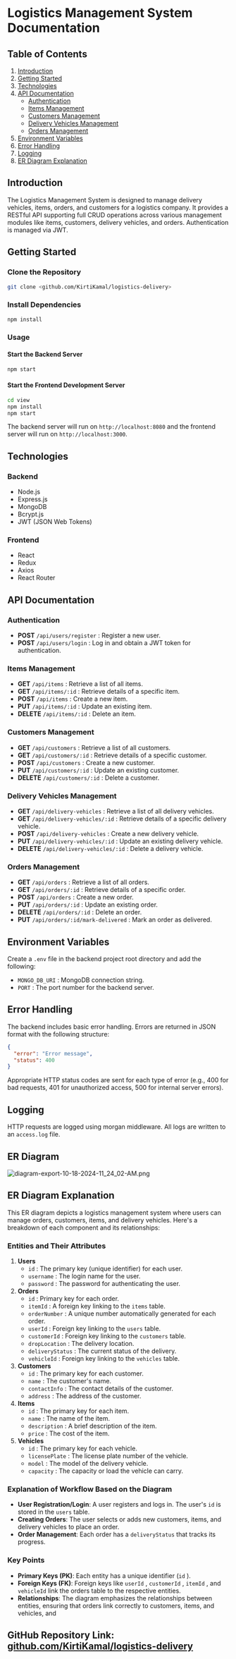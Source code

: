 # Logistics Management System Documentation

## Table of Contents
1. [﻿Introduction](https://#introduction) 
2. [﻿Getting Started](https://#getting-started) 
3. [﻿Technologies](https://#technologies) 
4. [﻿API Documentation](https://#api-documentation) 
    - [﻿Authentication](https://#authentication) 
    - [﻿Items Management](https://#items-management) 
    - [﻿Customers Management](https://#customers-management) 
    - [﻿Delivery Vehicles Management](https://#delivery-vehicles-management) 
    - [﻿Orders Management](https://#orders-management) 
5. [﻿Environment Variables](https://#environment-variables) 
6. [﻿Error Handling](https://#error-handling) 
7. [﻿Logging](https://#logging) 
8. [﻿ER Diagram Explanation](https://#er-diagram-explanation) 
## Introduction
The Logistics Management System is designed to manage delivery vehicles, items, orders, and customers for a logistics company. It provides a RESTful API supporting full CRUD operations across various management modules like items, customers, delivery vehicles, and orders. Authentication is managed via JWT.

## Getting Started
### Clone the Repository
```bash
git clone <﻿github.com/KirtiKamal/logistics-delivery>
```
### Install Dependencies
```bash
npm install
```
### Usage
#### Start the Backend Server
```bash
npm start
```
#### Start the Frontend Development Server
```bash
cd view
npm install
npm start
```
The backend server will run on `http://localhost:8080` and the frontend server will run on `http://localhost:3000`.

## Technologies
### Backend
- Node.js
- Express.js
- MongoDB
- Bcrypt.js
- JWT (JSON Web Tokens)
### Frontend
- React
- Redux
- Axios
- React Router
## API Documentation
### Authentication
- **POST** `/api/users/register` : Register a new user.
- **POST** `/api/users/login` : Log in and obtain a JWT token for authentication.
### Items Management
- **GET** `/api/items` : Retrieve a list of all items.
- **GET** `/api/items/:id` : Retrieve details of a specific item.
- **POST** `/api/items` : Create a new item.
- **PUT** `/api/items/:id` : Update an existing item.
- **DELETE** `/api/items/:id` : Delete an item.
### Customers Management
- **GET** `/api/customers` : Retrieve a list of all customers.
- **GET** `/api/customers/:id` : Retrieve details of a specific customer.
- **POST** `/api/customers` : Create a new customer.
- **PUT** `/api/customers/:id` : Update an existing customer.
- **DELETE** `/api/customers/:id` : Delete a customer.
### Delivery Vehicles Management
- **GET** `/api/delivery-vehicles` : Retrieve a list of all delivery vehicles.
- **GET** `/api/delivery-vehicles/:id` : Retrieve details of a specific delivery vehicle.
- **POST** `/api/delivery-vehicles` : Create a new delivery vehicle.
- **PUT** `/api/delivery-vehicles/:id` : Update an existing delivery vehicle.
- **DELETE** `/api/delivery-vehicles/:id` : Delete a delivery vehicle.
### Orders Management
- **GET** `/api/orders` : Retrieve a list of all orders.
- **GET** `/api/orders/:id` : Retrieve details of a specific order.
- **POST** `/api/orders` : Create a new order.
- **PUT** `/api/orders/:id` : Update an existing order.
- **DELETE** `/api/orders/:id` : Delete an order.
- **PUT** `/api/orders/:id/mark-delivered` : Mark an order as delivered.
## Environment Variables
Create a `.env` file in the backend project root directory and add the following:

- `MONGO_DB_URI` : MongoDB connection string.
- `PORT` : The port number for the backend server.
## Error Handling
The backend includes basic error handling. Errors are returned in JSON format with the following structure:

```json
{
  "error": "Error message",
  "status": 400
}
```
Appropriate HTTP status codes are sent for each type of error (e.g., 400 for bad requests, 401 for unauthorized access, 500 for internal server errors).

## Logging
HTTP requests are logged using morgan middleware. All logs are written to an `access.log` file.



## ER Diagram
![diagram-export-10-18-2024-11_24_02-AM.png](https://eraser.imgix.net/workspaces/I008U0zpvosRqrB2emOT/agmpxlsx89ReIMv87eJvrPYtDCq1/4Yr45UdgPo2BvNSNQlnOI.png?ixlib=js-3.7.0 "diagram-export-10-18-2024-11_24_02-AM.png")



## ER Diagram Explanation
This ER diagram depicts a logistics management system where users can manage orders, customers, items, and delivery vehicles. Here's a breakdown of each component and its relationships:

### Entities and Their Attributes
1. **Users**
    - `id` : The primary key (unique identifier) for each user.
    - `username` : The login name for the user.
    - `password` : The password for authenticating the user.
2. **Orders**
    - `id` : Primary key for each order.
    - `itemId` : A foreign key linking to the `items`  table.
    - `orderNumber` : A unique number automatically generated for each order.
    - `userId` : Foreign key linking to the `users`  table.
    - `customerId` : Foreign key linking to the `customers`  table.
    - `dropLocation` : The delivery location.
    - `deliveryStatus` : The current status of the delivery.
    - `vehicleId` : Foreign key linking to the `vehicles`  table.
3. **Customers**
    - `id` : The primary key for each customer.
    - `name` : The customer's name.
    - `contactInfo` : The contact details of the customer.
    - `address` : The address of the customer.
4. **Items**
    - `id` : The primary key for each item.
    - `name` : The name of the item.
    - `description` : A brief description of the item.
    - `price` : The cost of the item.
5. **Vehicles**
    - `id` : The primary key for each vehicle.
    - `licensePlate` : The license plate number of the vehicle.
    - `model` : The model of the delivery vehicle.
    - `capacity` : The capacity or load the vehicle can carry.
### Explanation of Workflow Based on the Diagram
- **User Registration/Login**: A user registers and logs in. The user's `id`  is stored in the `users`  table.
- **Creating Orders**: The user selects or adds new customers, items, and delivery vehicles to place an order.
- **Order Management**: Each order has a `deliveryStatus`  that tracks its progress.
### Key Points
- **Primary Keys (PK)**: Each entity has a unique identifier (`id` ).
- **Foreign Keys (FK)**: Foreign keys like `userId` , `customerId` , `itemId` , and `vehicleId`  link the orders table to the respective entities.
- **Relationships**: The diagram emphasizes the relationships between entities, ensuring that orders link correctly to customers, items, and vehicles, and

## GitHub Repository Link: [﻿github.com/KirtiKamal/logistics-delivery](https://github.com/KirtiKamal/logistics-delivery) 




